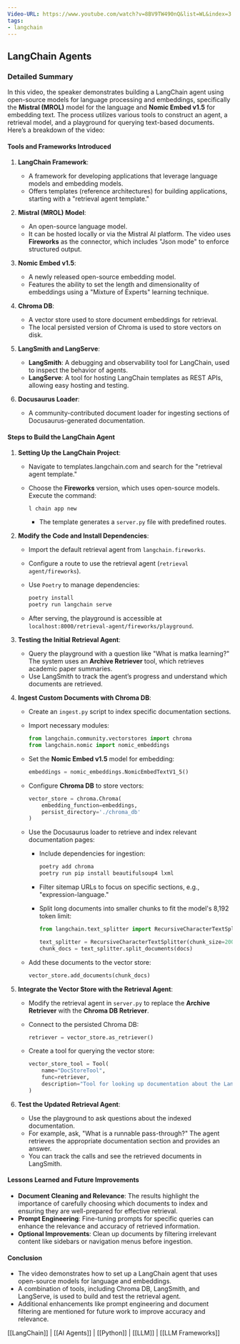 ```yaml
---
Video-URL: https://www.youtube.com/watch?v=8BV9TW490nQ&list=WL&index=3
tags:
- langchain
---
```


## **LangChain Agents**

### Detailed Summary

In this video, the speaker demonstrates building a LangChain agent using open-source models for language processing and embeddings, specifically the **Mistral (MROL)** model for the language and **Nomic Embed v1.5** for embedding text. The process utilizes various tools to construct an agent, a retrieval model, and a playground for querying text-based documents. Here’s a breakdown of the video:

#### Tools and Frameworks Introduced

1. **LangChain Framework**:

    - A framework for developing applications that leverage language models and embedding models.
    - Offers templates (reference architectures) for building applications, starting with a "retrieval agent template."

2. **Mistral (MROL) Model**:

    - An open-source language model.
    - It can be hosted locally or via the Mistral AI platform. The video uses **Fireworks** as the connector, which includes "Json mode" to enforce structured output.

3. **Nomic Embed v1.5**:

    - A newly released open-source embedding model.
    - Features the ability to set the length and dimensionality of embeddings using a "Mixture of Experts" learning technique.

4. **Chroma DB**:

    - A vector store used to store document embeddings for retrieval.
    - The local persisted version of Chroma is used to store vectors on disk.

5. **LangSmith and LangServe**:

    - **LangSmith**: A debugging and observability tool for LangChain, used to inspect the behavior of agents.
    - **LangServe**: A tool for hosting LangChain templates as REST APIs, allowing easy hosting and testing.

6. **Docusaurus Loader**:

    - A community-contributed document loader for ingesting sections of Docusaurus-generated documentation.

#### Steps to Build the LangChain Agent

1. **Setting Up the LangChain Project**:

    - Navigate to templates.langchain.com and search for the "retrieval agent template."
    - Choose the **Fireworks** version, which uses open-source models. Execute the command:

        ```
        l chain app new
        ```

        - The template generates a `server.py` file with predefined routes.

2. **Modify the Code and Install Dependencies**:

    - Import the default retrieval agent from `langchain.fireworks`.
    - Configure a route to use the retrieval agent (`retrieval agent/fireworks`).
    - Use `Poetry` to manage dependencies:

        ```Python
        poetry install
        poetry run langchain serve
        ```

    - After serving, the playground is accessible at `localhost:8000/retrieval-agent/fireworks/playground`.

3. **Testing the Initial Retrieval Agent**:

    - Query the playground with a question like "What is matka learning?" The system uses an **Archive Retriever** tool, which retrieves academic paper summaries.
    - Use LangSmith to track the agent’s progress and understand which documents are retrieved.

4. **Ingest Custom Documents with Chroma DB**:

    - Create an `ingest.py` script to index specific documentation sections.
    - Import necessary modules:

        ```Python
        from langchain.community.vectorstores import chroma
        from langchain.nomic import nomic_embeddings
        ```

    - Set the **Nomic Embed v1.5** model for embedding:

        ```Python
        embeddings = nomic_embeddings.NomicEmbedTextV1_5()
        ```

    - Configure **Chroma DB** to store vectors:

        ```Python
        vector_store = chroma.Chroma(
            embedding_function=embeddings,
            persist_directory='./chroma_db'
        )
        ```

    - Use the Docusaurus loader to retrieve and index relevant documentation pages:
        - Include dependencies for ingestion:

            ```Python
            poetry add chroma
            poetry run pip install beautifulsoup4 lxml
            ```

        - Filter sitemap URLs to focus on specific sections, e.g., "expression-language."
        - Split long documents into smaller chunks to fit the model's 8,192 token limit:

            ```Python
            from langchain.text_splitter import RecursiveCharacterTextSplitter
            
            text_splitter = RecursiveCharacterTextSplitter(chunk_size=2000, chunk_overlap=100)
            chunk_docs = text_splitter.split_documents(docs)
            ```

    - Add these documents to the vector store:

        ```Python
        vector_store.add_documents(chunk_docs)
        ```

5. **Integrate the Vector Store with the Retrieval Agent**:

    - Modify the retrieval agent in `server.py` to replace the **Archive Retriever** with the **Chroma DB Retriever**.
    - Connect to the persisted Chroma DB:

        ```Python
        retriever = vector_store.as_retriever()
        ```

    - Create a tool for querying the vector store:

        ```Python
        vector_store_tool = Tool(
            name="DocStoreTool",
            func=retriever,
            description="Tool for looking up documentation about the LangChain expression language."
        )
        ```

6. **Test the Updated Retrieval Agent**:

    - Use the playground to ask questions about the indexed documentation.
    - For example, ask, "What is a runnable pass-through?" The agent retrieves the appropriate documentation section and provides an answer.
    - You can track the calls and see the retrieved documents in LangSmith.

#### Lessons Learned and Future Improvements

- **Document Cleaning and Relevance**: The results highlight the importance of carefully choosing which documents to index and ensuring they are well-prepared for effective retrieval.
- **Prompt Engineering**: Fine-tuning prompts for specific queries can enhance the relevance and accuracy of retrieved information.
- **Optional Improvements**: Clean up documents by filtering irrelevant content like sidebars or navigation menus before ingestion.

#### Conclusion

- The video demonstrates how to set up a LangChain agent that uses open-source models for language and embeddings.
- A combination of tools, including Chroma DB, LangSmith, and LangServe, is used to build and test the retrieval agent.
- Additional enhancements like prompt engineering and document filtering are mentioned for future work to improve accuracy and relevance.

[[LangChain]] | [[AI Agents]] | [[Python]] | [[LLM]] | [[LLM Frameworks]]